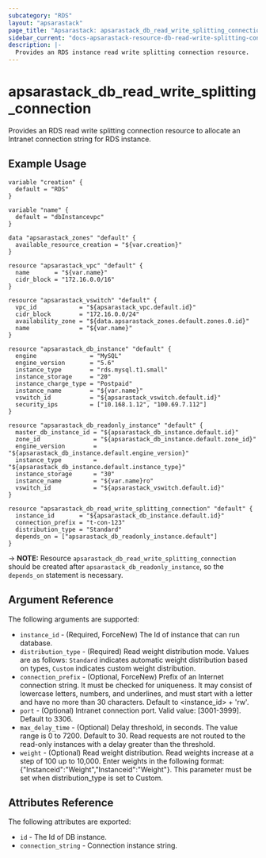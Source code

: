 ```yaml
---
subcategory: "RDS"
layout: "apsarastack"
page_title: "Apsarastack: apsarastack_db_read_write_splitting_connection"
sidebar_current: "docs-apsarastack-resource-db-read-write-splitting-connection"
description: |-
  Provides an RDS instance read write splitting connection resource.
---
```


# apsarastack\_db\_read\_write\_splitting\_connection

Provides an RDS read write splitting connection resource to allocate an Intranet connection string for RDS instance.

## Example Usage

```
variable "creation" {
  default = "RDS"
}

variable "name" {
  default = "dbInstancevpc"
}

data "apsarastack_zones" "default" {
  available_resource_creation = "${var.creation}"
}

resource "apsarastack_vpc" "default" {
  name       = "${var.name}"
  cidr_block = "172.16.0.0/16"
}

resource "apsarastack_vswitch" "default" {
  vpc_id            = "${apsarastack_vpc.default.id}"
  cidr_block        = "172.16.0.0/24"
  availability_zone = "${data.apsarastack_zones.default.zones.0.id}"
  name              = "${var.name}"
}

resource "apsarastack_db_instance" "default" {
  engine               = "MySQL"
  engine_version       = "5.6"
  instance_type        = "rds.mysql.t1.small"
  instance_storage     = "20"
  instance_charge_type = "Postpaid"
  instance_name        = "${var.name}"
  vswitch_id           = "${apsarastack_vswitch.default.id}"
  security_ips         = ["10.168.1.12", "100.69.7.112"]
}

resource "apsarastack_db_readonly_instance" "default" {
  master_db_instance_id = "${apsarastack_db_instance.default.id}"
  zone_id               = "${apsarastack_db_instance.default.zone_id}"
  engine_version        = "${apsarastack_db_instance.default.engine_version}"
  instance_type         = "${apsarastack_db_instance.default.instance_type}"
  instance_storage      = "30"
  instance_name         = "${var.name}ro"
  vswitch_id            = "${apsarastack_vswitch.default.id}"
}

resource "apsarastack_db_read_write_splitting_connection" "default" {
  instance_id       = "${apsarastack_db_instance.default.id}"
  connection_prefix = "t-con-123"
  distribution_type = "Standard"
  depends_on = ["apsarastack_db_readonly_instance.default"]
}
```

-> **NOTE:** Resource `apsarastack_db_read_write_splitting_connection` should be created after `apsarastack_db_readonly_instance`, so the `depends_on` statement is necessary.

## Argument Reference

The following arguments are supported:

* `instance_id` - (Required, ForceNew) The Id of instance that can run database.
* `distribution_type` - (Required) Read weight distribution mode. Values are as follows: `Standard` indicates automatic weight distribution based on types, `Custom` indicates custom weight distribution. 
* `connection_prefix` - (Optional, ForceNew) Prefix of an Internet connection string. It must be checked for uniqueness. It may consist of lowercase letters, numbers, and underlines, and must start with a letter and have no more than 30 characters. Default to <instance_id> + 'rw'.
* `port` - (Optional) Intranet connection port. Valid value: [3001-3999]. Default to 3306.
* `max_delay_time` - (Optional) Delay threshold, in seconds. The value range is 0 to 7200. Default to 30. Read requests are not routed to the read-only instances with a delay greater than the threshold.  
* `weight` - (Optional) Read weight distribution. Read weights increase at a step of 100 up to 10,000. Enter weights in the following format: {"Instanceid":"Weight","Instanceid":"Weight"}. This parameter must be set when distribution_type is set to Custom. 

## Attributes Reference

The following attributes are exported:

* `id` - The Id of DB instance.
* `connection_string` - Connection instance string.
